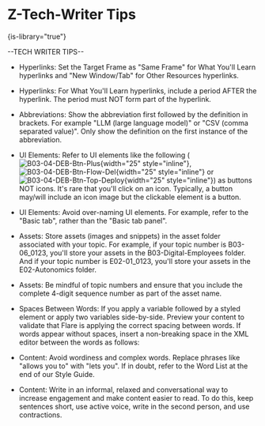 # Z-Tech-Writer Tips

{is-library="true"}

<snippet id="Z-Tech-Writer Tips_snippet">



--TECH WRITER TIPS--

* Hyperlinks: Set the Target Frame as "Same Frame" for What You'll Learn hyperlinks and "New Window/Tab" for Other Resources hyperlinks.

* Hyperlinks: For What You'll Learn hyperlinks, include a period AFTER the hyperlink. The period must NOT form part of the hyperlink.

* Abbreviations: Show the abbreviation first followed by the definition in brackets. For example "LLM (large language model)" or "CSV (comma separated value)". Only show the definition on the first instance of the abbreviation.

* UI Elements: Refer to UI elements like the following ( ![B03-04-DEB-Btn-Plus](B03-04-DEB-Btn-Plus.png){width="25" style="inline"}, ![B03-04-DEB-Btn-Flow-Del](B03-04-DEB-Btn-Flow-Del.png){width="25" style="inline"} or ![B03-04-DEB-Btn-Top-Deploy](B03-04-DEB-Btn-Top-Deploy.png){width="25" style="inline"}) as buttons NOT icons. It's rare that you'll click on an icon. Typically, a button may/will include an icon image but the clickable element is a button.

* UI Elements: Avoid over-naming UI elements. For example, refer to the "Basic tab", rather than the "Basic tab panel".

* Assets: Store assets (images and snippets) in the asset folder associated with your topic. For example, if your topic number is B03-06_0123, you'll store your assets in the B03-Digital-Employees folder. And if your topic number is E02-01_0123, you'll store your assets in the E02-Autonomics folder.

* Assets: Be mindful of topic numbers and ensure that you include the complete 4-digit sequence number as part of the asset name.

* Spaces Between Words: If you apply a variable followed by a styled element or apply two variables side-by-side. Preview your content to validate that Flare is applying the correct spacing between words. If words appear without spaces, insert a non-breaking space in the XML editor between the words as follows: &#xA0;

* Content: Avoid wordiness and complex words. Replace phrases like "allows you to" with "lets you". If in doubt, refer to the Word List at the end of our Style Guide.

* Content: Write in an informal, relaxed and conversational way to increase engagement and make content easier to read. To do this, keep sentences short, use active voice, write in the second person, and use contractions.



</snippet>